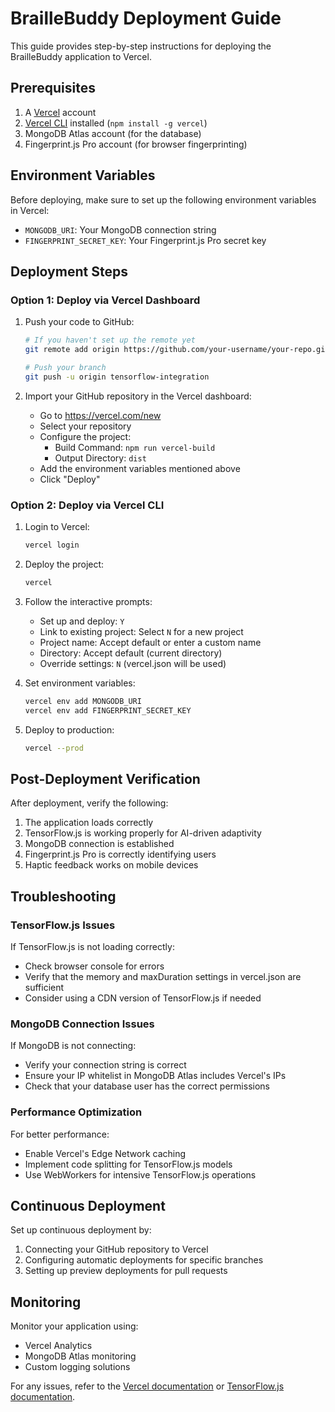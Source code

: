 # BrailleBuddy Deployment Guide

This guide provides step-by-step instructions for deploying the BrailleBuddy application to Vercel.

## Prerequisites

1. A [Vercel](https://vercel.com) account
2. [Vercel CLI](https://vercel.com/docs/cli) installed (`npm install -g vercel`)
3. MongoDB Atlas account (for the database)
4. Fingerprint.js Pro account (for browser fingerprinting)

## Environment Variables

Before deploying, make sure to set up the following environment variables in Vercel:

- `MONGODB_URI`: Your MongoDB connection string
- `FINGERPRINT_SECRET_KEY`: Your Fingerprint.js Pro secret key

## Deployment Steps

### Option 1: Deploy via Vercel Dashboard

1. Push your code to GitHub:
   ```bash
   # If you haven't set up the remote yet
   git remote add origin https://github.com/your-username/your-repo.git
   
   # Push your branch
   git push -u origin tensorflow-integration
   ```

2. Import your GitHub repository in the Vercel dashboard:
   - Go to https://vercel.com/new
   - Select your repository
   - Configure the project:
     - Build Command: `npm run vercel-build`
     - Output Directory: `dist`
   - Add the environment variables mentioned above
   - Click "Deploy"

### Option 2: Deploy via Vercel CLI

1. Login to Vercel:
   ```bash
   vercel login
   ```

2. Deploy the project:
   ```bash
   vercel
   ```

3. Follow the interactive prompts:
   - Set up and deploy: `Y`
   - Link to existing project: Select `N` for a new project
   - Project name: Accept default or enter a custom name
   - Directory: Accept default (current directory)
   - Override settings: `N` (vercel.json will be used)

4. Set environment variables:
   ```bash
   vercel env add MONGODB_URI
   vercel env add FINGERPRINT_SECRET_KEY
   ```

5. Deploy to production:
   ```bash
   vercel --prod
   ```

## Post-Deployment Verification

After deployment, verify the following:

1. The application loads correctly
2. TensorFlow.js is working properly for AI-driven adaptivity
3. MongoDB connection is established
4. Fingerprint.js Pro is correctly identifying users
5. Haptic feedback works on mobile devices

## Troubleshooting

### TensorFlow.js Issues

If TensorFlow.js is not loading correctly:
- Check browser console for errors
- Verify that the memory and maxDuration settings in vercel.json are sufficient
- Consider using a CDN version of TensorFlow.js if needed

### MongoDB Connection Issues

If MongoDB is not connecting:
- Verify your connection string is correct
- Ensure your IP whitelist in MongoDB Atlas includes Vercel's IPs
- Check that your database user has the correct permissions

### Performance Optimization

For better performance:
- Enable Vercel's Edge Network caching
- Implement code splitting for TensorFlow.js models
- Use WebWorkers for intensive TensorFlow.js operations

## Continuous Deployment

Set up continuous deployment by:
1. Connecting your GitHub repository to Vercel
2. Configuring automatic deployments for specific branches
3. Setting up preview deployments for pull requests

## Monitoring

Monitor your application using:
- Vercel Analytics
- MongoDB Atlas monitoring
- Custom logging solutions

For any issues, refer to the [Vercel documentation](https://vercel.com/docs) or [TensorFlow.js documentation](https://www.tensorflow.org/js).
